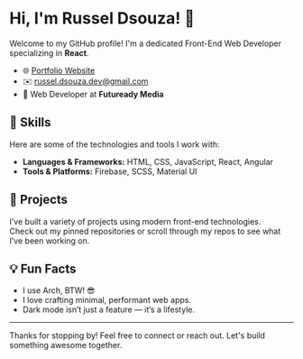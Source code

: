 # Hi, I'm Russel Dsouza! 👋

Welcome to my GitHub profile! I'm a dedicated Front-End Web Developer specializing in **React**.

- 🌐 [Portfolio Website](https://russeldsouza.dev/)
- ✉️ [russel.dsouza.dev@gmail.com](mailto:russel.dsouza.dev@gmail.com)
- 💼 Web Developer at **Futuready Media**

## 🚀 Skills

Here are some of the technologies and tools I work with:

- **Languages & Frameworks:** HTML, CSS, JavaScript, React, Angular
- **Tools & Platforms:** Firebase, SCSS, Material UI

## 📂 Projects

I’ve built a variety of projects using modern front-end technologies.  
Check out my pinned repositories or scroll through my repos to see what I’ve been working on.

## 💡 Fun Facts

- I use Arch, BTW! 😎  
- I love crafting minimal, performant web apps.  
- Dark mode isn’t just a feature — it’s a lifestyle.  

---

Thanks for stopping by! Feel free to connect or reach out. Let's build something awesome together.
